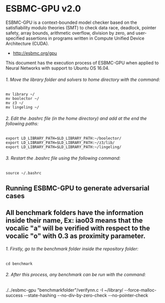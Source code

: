 # ESBMC-GPU v2.0

ESBMC-GPU is a context-bounded model checker based on the satisfiability
modulo theories (SMT) to check data race, deadlock, pointer safety,
array bounds, arithmetic overflow, division by zero, and user-specified
assertions in programs written in Compute Unified Device Architecture (CUDA).

* http://esbmc.org/gpu

This document has the execution process of ESBMC-GPU when applied to Neural Networks
with support to Ubuntu OS 16.04.


###### 1. Move the library folder and solvers to home directory with the command:

	mv library ~/
	mv boolector ~/
	mv z3 ~/
	mv lingeling ~/

###### 2. Edit the .bashrc file (in the home directory) and add at the end the following paths:

	export LD_LIBRARY_PATH=$LD_LIBRARY_PATH:~/boolector/
	export LD_LIBRARY_PATH=$LD_LIBRARY_PATH:~/z3/lib/
	export LD_LIBRARY_PATH=$LD_LIBRARY_PATH:~/lingeling/

###### 3. Restart the .bashrc file using the following command:

	source ~/.bashrc


## Running ESBMC-GPU to generate adversarial cases

## All benchmark folders have the information inside their name, Ex: iao03 means that the vocalic "a" will be verified with respect to the vocalic "o" with 0.3 as proximity parameter.

###### 1. Firstly, go to the benchmark folder inside the repository folder:

	cd benchmark

###### 2. After this process, any benchmark can be run with the command:

./../esbmc-gpu "benchmarkfolder"/verifynn.c -I ~/library/ --force-malloc-success --state-hashing --no-div-by-zero-check --no-pointer-check
